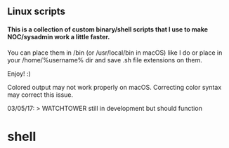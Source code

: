                              
##                            Linux scripts 
                             
#### This is a collection of custom binary/shell scripts that I use to make NOC/sysadmin work a little faster.

You can place them in /bin (or /usr/local/bin in macOS) like I do or place in your /home/%username% dir and save .sh file extensions on them.

Enjoy! :)

  Colored output may not work properly on macOS.
  Correcting color syntax may correct this issue.
 
  03/05/17:
    > WATCHTOWER still in development but should function

# shell

